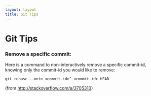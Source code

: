 ```yaml
---
layout: layout
title: Git Tips
---
```


Git Tips
========

### Remove a specific commit:

Here is a command to non-interactively remove a specific commit-id, knowing only the commit-id you would like to remove:

```
git rebase --onto <commit-id>^ <commit-id> HEAD
```

(from http://stackoverflow.com/a/3705310)
